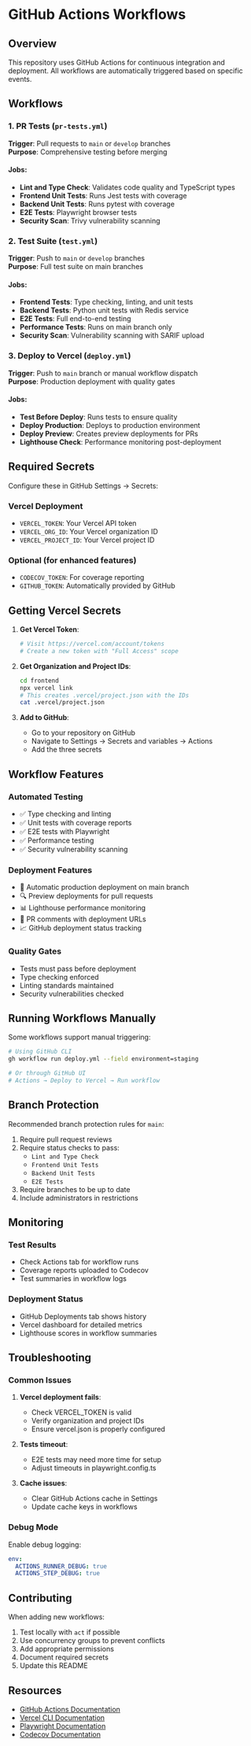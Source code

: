 # GitHub Actions Workflows

## Overview

This repository uses GitHub Actions for continuous integration and deployment. All workflows are automatically triggered based on specific events.

## Workflows

### 1. PR Tests (`pr-tests.yml`)
**Trigger**: Pull requests to `main` or `develop` branches  
**Purpose**: Comprehensive testing before merging

#### Jobs:
- **Lint and Type Check**: Validates code quality and TypeScript types
- **Frontend Unit Tests**: Runs Jest tests with coverage
- **Backend Unit Tests**: Runs pytest with coverage
- **E2E Tests**: Playwright browser tests
- **Security Scan**: Trivy vulnerability scanning

### 2. Test Suite (`test.yml`)
**Trigger**: Push to `main` or `develop` branches  
**Purpose**: Full test suite on main branches

#### Jobs:
- **Frontend Tests**: Type checking, linting, and unit tests
- **Backend Tests**: Python unit tests with Redis service
- **E2E Tests**: Full end-to-end testing
- **Performance Tests**: Runs on main branch only
- **Security Scan**: Vulnerability scanning with SARIF upload

### 3. Deploy to Vercel (`deploy.yml`)
**Trigger**: Push to `main` branch or manual workflow dispatch  
**Purpose**: Production deployment with quality gates

#### Jobs:
- **Test Before Deploy**: Runs tests to ensure quality
- **Deploy Production**: Deploys to production environment
- **Deploy Preview**: Creates preview deployments for PRs
- **Lighthouse Check**: Performance monitoring post-deployment

## Required Secrets

Configure these in GitHub Settings → Secrets:

### Vercel Deployment
- `VERCEL_TOKEN`: Your Vercel API token
- `VERCEL_ORG_ID`: Your Vercel organization ID
- `VERCEL_PROJECT_ID`: Your Vercel project ID

### Optional (for enhanced features)
- `CODECOV_TOKEN`: For coverage reporting
- `GITHUB_TOKEN`: Automatically provided by GitHub

## Getting Vercel Secrets

1. **Get Vercel Token**:
   ```bash
   # Visit https://vercel.com/account/tokens
   # Create a new token with "Full Access" scope
   ```

2. **Get Organization and Project IDs**:
   ```bash
   cd frontend
   npx vercel link
   # This creates .vercel/project.json with the IDs
   cat .vercel/project.json
   ```

3. **Add to GitHub**:
   - Go to your repository on GitHub
   - Navigate to Settings → Secrets and variables → Actions
   - Add the three secrets

## Workflow Features

### Automated Testing
- ✅ Type checking and linting
- ✅ Unit tests with coverage reports
- ✅ E2E tests with Playwright
- ✅ Performance testing
- ✅ Security vulnerability scanning

### Deployment Features
- 🚀 Automatic production deployment on main branch
- 🔍 Preview deployments for pull requests
- 📊 Lighthouse performance monitoring
- 💬 PR comments with deployment URLs
- 📈 GitHub deployment status tracking

### Quality Gates
- Tests must pass before deployment
- Type checking enforced
- Linting standards maintained
- Security vulnerabilities checked

## Running Workflows Manually

Some workflows support manual triggering:

```bash
# Using GitHub CLI
gh workflow run deploy.yml --field environment=staging

# Or through GitHub UI
# Actions → Deploy to Vercel → Run workflow
```

## Branch Protection

Recommended branch protection rules for `main`:

1. Require pull request reviews
2. Require status checks to pass:
   - `Lint and Type Check`
   - `Frontend Unit Tests`
   - `Backend Unit Tests`
   - `E2E Tests`
3. Require branches to be up to date
4. Include administrators in restrictions

## Monitoring

### Test Results
- Check Actions tab for workflow runs
- Coverage reports uploaded to Codecov
- Test summaries in workflow logs

### Deployment Status
- GitHub Deployments tab shows history
- Vercel dashboard for detailed metrics
- Lighthouse scores in workflow summaries

## Troubleshooting

### Common Issues

1. **Vercel deployment fails**:
   - Check VERCEL_TOKEN is valid
   - Verify organization and project IDs
   - Ensure vercel.json is properly configured

2. **Tests timeout**:
   - E2E tests may need more time for setup
   - Adjust timeouts in playwright.config.ts

3. **Cache issues**:
   - Clear GitHub Actions cache in Settings
   - Update cache keys in workflows

### Debug Mode

Enable debug logging:
```yaml
env:
  ACTIONS_RUNNER_DEBUG: true
  ACTIONS_STEP_DEBUG: true
```

## Contributing

When adding new workflows:
1. Test locally with `act` if possible
2. Use concurrency groups to prevent conflicts
3. Add appropriate permissions
4. Document required secrets
5. Update this README

## Resources

- [GitHub Actions Documentation](https://docs.github.com/en/actions)
- [Vercel CLI Documentation](https://vercel.com/docs/cli)
- [Playwright Documentation](https://playwright.dev)
- [Codecov Documentation](https://docs.codecov.com)
